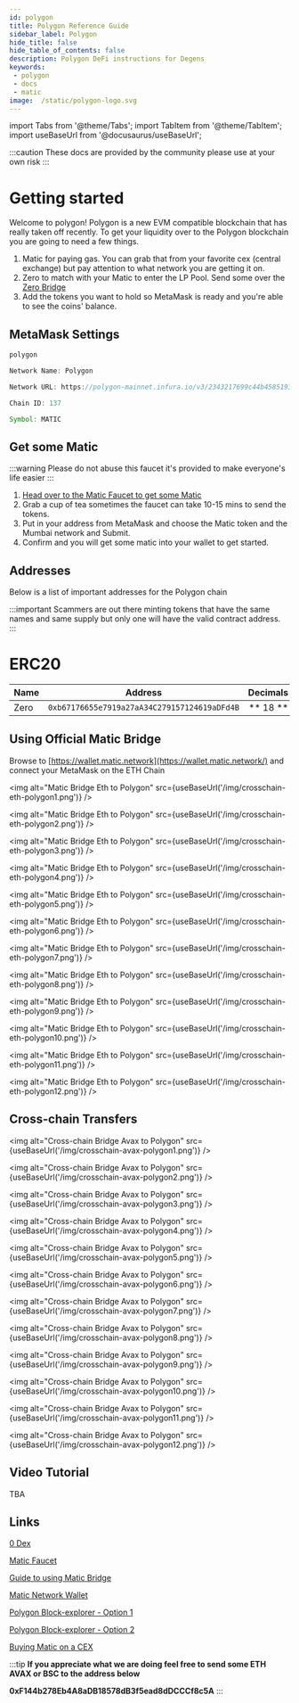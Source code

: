```yaml
---
id: polygon 
title: Polygon Reference Guide
sidebar_label: Polygon 
hide_title: false
hide_table_of_contents: false
description: Polygon DeFi instructions for Degens
keywords: 
 - polygon
 - docs
 - matic
image:  /static/polygon-logo.svg
---
```

import Tabs from '@theme/Tabs';
import TabItem from '@theme/TabItem';
import useBaseUrl from '@docusaurus/useBaseUrl';

:::caution
These docs are provided by the community please use at your own risk
:::

# Getting started

Welcome to polygon! Polygon is a new EVM compatible blockchain that has really taken off recently. To get your liquidity over to the Polygon blockchain you are going to need a few things.

1. Matic for paying gas. You can grab that from your favorite cex (central exchange) but pay attention to what network you are getting it on.
1. Zero to match with your Matic to enter the LP Pool. Send some over the [Zero Bridge](https://app.0.exchange/#/transfer)
1. Add the tokens you want to hold so MetaMask is ready and you're able to see the coins' balance. 

## MetaMask Settings

```javascript
polygon

Network Name: Polygon

Network URL: https://polygon-mainnet.infura.io/v3/2343217699c44b45851935789f1f89e6

Chain ID: 137

Symbol: MATIC
```

## Get some Matic
:::warning
Please do not abuse this faucet it's provided to make everyone's life easier
:::

1. [Head over to the Matic Faucet to get some Matic](https://faucet.matic.network/)
1. Grab a cup of tea sometimes the faucet can take 10-15 mins to send the tokens.
1. Put in your address from MetaMask and choose the Matic token and the Mumbai network and Submit.
1. Confirm and you will get some matic into your wallet to get started.

## Addresses

Below is a list of important addresses for the Polygon chain

:::important
Scammers are out there minting tokens that have the same names and same supply but only one will have the valid contract address.  
:::


# ERC20
|       Name    |       Address                                 |       Decimals        |
| ------------- |       :-----------:                           |       -----:          |
| Zero          | `0xb67176655e7919a27aA34C279157124619aDFd4B`  |        ** 18 **       |

## Using Official Matic Bridge
Browse to [https://wallet.matic.network](https://wallet.matic.network/) and connect your MetaMask on the ETH Chain

<img alt="Matic Bridge Eth to Polygon" src={useBaseUrl('/img/crosschain-eth-polygon1.png')} />

<img alt="Matic Bridge Eth to Polygon" src={useBaseUrl('/img/crosschain-eth-polygon2.png')} />

<img alt="Matic Bridge Eth to Polygon" src={useBaseUrl('/img/crosschain-eth-polygon3.png')} />

<img alt="Matic Bridge Eth to Polygon" src={useBaseUrl('/img/crosschain-eth-polygon4.png')} />

<img alt="Matic Bridge Eth to Polygon" src={useBaseUrl('/img/crosschain-eth-polygon5.png')} />

<img alt="Matic Bridge Eth to Polygon" src={useBaseUrl('/img/crosschain-eth-polygon6.png')} />

<img alt="Matic Bridge Eth to Polygon" src={useBaseUrl('/img/crosschain-eth-polygon7.png')} />

<img alt="Matic Bridge Eth to Polygon" src={useBaseUrl('/img/crosschain-eth-polygon8.png')} />

<img alt="Matic Bridge Eth to Polygon" src={useBaseUrl('/img/crosschain-eth-polygon9.png')} />

<img alt="Matic Bridge Eth to Polygon" src={useBaseUrl('/img/crosschain-eth-polygon10.png')} />

<img alt="Matic Bridge Eth to Polygon" src={useBaseUrl('/img/crosschain-eth-polygon11.png')} />

<img alt="Matic Bridge Eth to Polygon" src={useBaseUrl('/img/crosschain-eth-polygon12.png')} />



## Cross-chain Transfers
<img alt="Cross-chain Bridge Avax to Polygon" src={useBaseUrl('/img/crosschain-avax-polygon1.png')} />

<img alt="Cross-chain Bridge Avax to Polygon" src={useBaseUrl('/img/crosschain-avax-polygon2.png')} />

<img alt="Cross-chain Bridge Avax to Polygon" src={useBaseUrl('/img/crosschain-avax-polygon3.png')} />

<img alt="Cross-chain Bridge Avax to Polygon" src={useBaseUrl('/img/crosschain-avax-polygon4.png')} />

<img alt="Cross-chain Bridge Avax to Polygon" src={useBaseUrl('/img/crosschain-avax-polygon5.png')} />

<img alt="Cross-chain Bridge Avax to Polygon" src={useBaseUrl('/img/crosschain-avax-polygon6.png')} />

<img alt="Cross-chain Bridge Avax to Polygon" src={useBaseUrl('/img/crosschain-avax-polygon7.png')} />

<img alt="Cross-chain Bridge Avax to Polygon" src={useBaseUrl('/img/crosschain-avax-polygon8.png')} />

<img alt="Cross-chain Bridge Avax to Polygon" src={useBaseUrl('/img/crosschain-avax-polygon9.png')} />

<img alt="Cross-chain Bridge Avax to Polygon" src={useBaseUrl('/img/crosschain-avax-polygon10.png')} />

<img alt="Cross-chain Bridge Avax to Polygon" src={useBaseUrl('/img/crosschain-avax-polygon11.png')} />

<img alt="Cross-chain Bridge Avax to Polygon" src={useBaseUrl('/img/crosschain-avax-polygon12.png')} />



## Video Tutorial

TBA

## Links
[0 Dex](https://0.exchange)

[Matic Faucet](https://faucet.matic.network/)

[Guide to using Matic Bridge](https://medium.com/stakingbits/guide-to-using-the-matic-bridge-to-bridge-tokens-from-ethereum-to-polygon-c3e66cf3d334)

[Matic Network Wallet](https://wallet.matic.network/)

[Polygon Block-explorer - Option 1](https://polygon-explorer-mainnet.chainstacklabs.com/)

[Polygon Block-explorer - Option 2](https://explorer-mainnet.maticvigil.com/)

[Buying Matic on a CEX](https://ascendex.com/en/basic/cashtrade-spottrading/usdt/matic)

:::tip
**If you appreciate what we are doing feel free to send some ETH AVAX or BSC to the address below**

**0xF144b278Eb4A8aDB18578dB3f5ead8dDCCCf8c5A**
:::